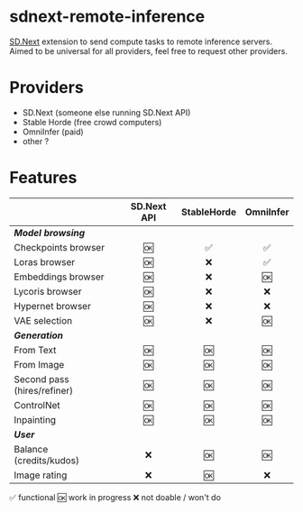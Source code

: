 # sdnext-remote-inference
[SD.Next](https://github.com/vladmandic/automatic) extension to send compute tasks to remote inference servers.
Aimed to be universal for all providers, feel free to request other providers.

# Providers
- SD.Next (someone else running SD.Next API)
- Stable Horde (free crowd computers)
- OmniInfer (paid)
- other ?

# Features
|                             | SD.Next API | StableHorde | OmniInfer |
|-----------------------------|:-----------:|:-----------:|:---------:|
| ***Model browsing***        |             |             |           |
| Checkpoints browser         |      🆗      |      ✅      |     ✅     |
| Loras browser               |      🆗      |      ❌      |     ✅     |
| Embeddings browser          |      🆗      |      ❌      |     🆗     |
| Lycoris browser             |      🆗      |      ❌      |     ❌     |
| Hypernet browser            |      🆗      |      ❌      |     ❌     |
| VAE selection               |      🆗      |      ❌      |     🆗     |
| ***Generation***            |             |             |           |
| From Text                   |      🆗      |      🆗      |     🆗     |
| From Image                  |      🆗      |      🆗      |     🆗     |
| Second pass (hires/refiner) |      🆗      |      🆗      |     🆗     |
| ControlNet                  |      🆗      |      🆗      |     🆗     |
| Inpainting                  |      🆗      |      🆗      |     🆗     |
| ***User***                  |             |             |           |
| Balance (credits/kudos)     |      ❌      |      🆗      |     🆗     |
| Image rating                |      ❌      |      🆗      |     ❌     |

✅ functional
🆗 work in progress
❌ not doable / won't do
